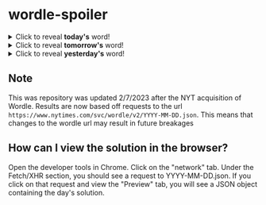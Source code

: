 # wordle-spoiler

<details>
  <summary>Click to reveal <b>today's</b> word!</summary>
  <br>
  <b> flint </b>
</details>

<details>
  <summary>Click to reveal <b>tomorrow's</b> word!</summary>
  <br>
  <b> prose </b>
</details>

<details>
  <summary>Click to reveal <b>yesterday's</b> word!</summary>
  <br>
  <b> knack </b>
</details>

## Note
This was repository was updated 2/7/2023 after the NYT acquisition of Wordle. Results are now based off requests to the url `https://www.nytimes.com/svc/wordle/v2/YYYY-MM-DD.json`. This means that changes to the wordle url may result in future breakages

## How can I view the solution in the browser?
Open the developer tools in Chrome. Click on the "network" tab. Under the Fetch/XHR section, you should see a request to YYYY-MM-DD.json. If you click on that request and view the "Preview" tab, you will see a JSON object containing the day's solution.